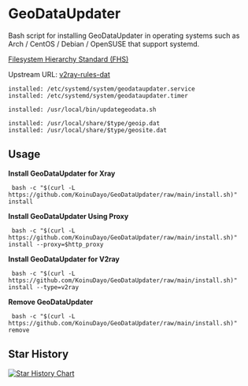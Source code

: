 # GeoDataUpdater

Bash script for installing GeoDataUpdater in operating systems such as Arch / CentOS / Debian / OpenSUSE that support systemd.

[Filesystem Hierarchy Standard (FHS)](https://en.wikipedia.org/wiki/Filesystem_Hierarchy_Standard) 

Upstream URL: 
[v2ray-rules-dat](https://github.com/Loyalsoldier/v2ray-rules-dat) 

```
installed: /etc/systemd/system/geodataupdater.service
installed: /etc/systemd/system/geodataupdater.timer

installed: /usr/local/bin/updategeodata.sh

installed: /usr/local/share/$type/geoip.dat
installed: /usr/local/share/$type/geosite.dat
```

## Usage

**Install GeoDataUpdater for Xray**

```
 bash -c "$(curl -L https://github.com/KoinuDayo/GeoDataUpdater/raw/main/install.sh)" install
```

**Install GeoDataUpdater Using Proxy**

```
 bash -c "$(curl -L https://github.com/KoinuDayo/GeoDataUpdater/raw/main/install.sh)" install --proxy=$http_proxy
```

**Install GeoDataUpdater for V2ray**

```
 bash -c "$(curl -L https://github.com/KoinuDayo/GeoDataUpdater/raw/main/install.sh)" install --type=v2ray
```

**Remove GeoDataUpdater**

```
 bash -c "$(curl -L https://github.com/KoinuDayo/GeoDataUpdater/raw/main/install.sh)" remove
```

## Star History

[![Star History Chart](https://api.star-history.com/svg?repos=KoinuDayo/Xray-geodat-update&type=Timeline)](https://star-history.com/#KoinuDayo/Xray-geodat-update&Timeline)
